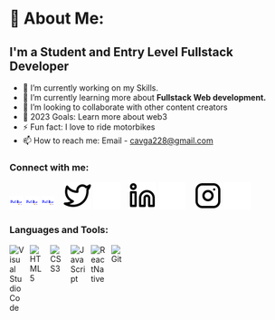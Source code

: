 # 💫 About Me:

## I'm a Student and Entry Level Fullstack Developer

- 🔭 I’m currently working on my Skills.
- 🌱 I’m currently learning more about **Fullstack Web development.**
- 👯 I’m looking to collaborate with other content creators
- 🥅 2023 Goals: Learn more about web3
- ⚡ Fun fact: I love to ride motorbikes
- 📫 How to reach me: Email - cavga228@gmail.com

### Connect with me:

![](/img/patika-logo.png)
[![website](./img/patika-logo.png)](https://app.patika.dev/tcavgaa#gh-dark-mode-only)
[![website](./img/patika-logo.png)](https://app.patika.dev/tcavgaa#gh-light-mode-only)
&nbsp;&nbsp;
[![website](./img/twitter-light.svg)](https://twitter.com/tcavgaa#gh-light-mode-only)
[![website](./img/twitter-dark.svg)](https://twitter.com/tcavgaa#gh-dark-mode-only)
&nbsp;&nbsp;
[![website](./img/linkedin-light.svg)](https://linkedin.com/in/tolgaacavgaa#gh-light-mode-only)
[![website](./img/linkedin-dark.svg)](https://linkedin.com/in/tolgaacavgaa#gh-dark-mode-only)
&nbsp;&nbsp;
[![website](./img/instagram-light.svg)](https://instagram.com/tolgaacavgaa#gh-light-mode-only)
[![website](./img/instagram-dark.svg)](https://instagram.com/tolgaacavgaa#gh-dark-mode-only)

### Languages and Tools:

[<img align="left" alt="Visual Studio Code" width="26px" src="https://cdn.jsdelivr.net/gh/devicons/devicon/icons/vscode/vscode-original.svg" style="padding-right:10px;" />][vscode]
[<img align="left" alt="HTML5" width="26px" src="https://cdn.jsdelivr.net/gh/devicons/devicon/icons/html5/html5-original.svg" style="padding-right:10px;" />][html]
[<img align="left" alt="CSS3" width="26px" src="https://cdn.jsdelivr.net/gh/devicons/devicon/icons/css3/css3-original.svg" style="padding-right:10px;" />][cssplaylist]
[<img align="left" alt="JavaScript" width="26px" src="https://cdn.jsdelivr.net/gh/devicons/devicon/icons/javascript/javascript-original.svg" style="padding-right:10px;" />][jsplaylist]
[<img align="left" alt="ReactNative" width="26px" src="https://cdn.jsdelivr.net/gh/devicons/devicon/icons/react/react-original.svg" style="padding-right:10px;" />][reactplaylist]
[<img align="left" alt="Git" width="26px" src="https://cdn.jsdelivr.net/gh/devicons/devicon/icons/git/git-original.svg" style="padding-right:10px;" />][git]

<br />
<br />

[website]: https://app.patika.dev/paths
[course]: https://app.patika.dev/paths
[twitter]: https://twitter.com/patika_dev
[youtube]: https://www.youtube.com/channel/UCMB3G6XM3ptNLJ5s1FA5F5g
[instagram]: https://www.instagram.com/patika.dev/
[linkedin]: https://www.linkedin.com/company/patikadev/
[html]: https://app.patika.dev/courses/html
[git]: https://app.patika.dev/courses/git
[vscode]: https://app.patika.dev/courses/visual-studio-code-kullanimi
[jsplaylist]: https://app.patika.dev/courses/javascript
[cssplaylist]: https://app.patika.dev/courses/css
[reactplaylist]: https://app.patika.dev/courses/react-native
